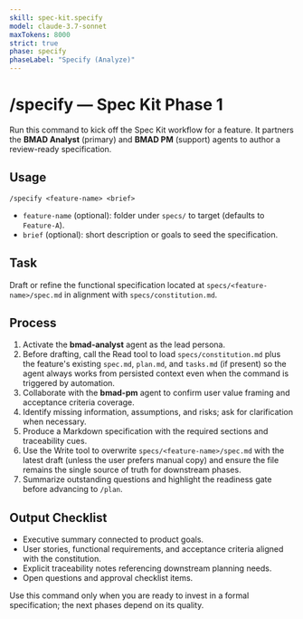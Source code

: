 ```yaml
---
skill: spec-kit.specify
model: claude-3.7-sonnet
maxTokens: 8000
strict: true
phase: specify
phaseLabel: "Specify (Analyze)"
---
```


# /specify — Spec Kit Phase 1

Run this command to kick off the Spec Kit workflow for a feature. It partners the **BMAD Analyst** (primary) and **BMAD PM** (support) agents to author a review-ready specification.

## Usage

```
/specify <feature-name> <brief>
```

- `feature-name` (optional): folder under `specs/` to target (defaults to `Feature-A`).
- `brief` (optional): short description or goals to seed the specification.

## Task

Draft or refine the functional specification located at `specs/<feature-name>/spec.md` in alignment with `specs/constitution.md`.

## Process

1. Activate the **bmad-analyst** agent as the lead persona.
2. Before drafting, call the Read tool to load `specs/constitution.md` plus the feature's existing `spec.md`, `plan.md`, and `tasks.md` (if present) so the agent always works from persisted context even when the command is triggered by automation.
3. Collaborate with the **bmad-pm** agent to confirm user value framing and acceptance criteria coverage.
4. Identify missing information, assumptions, and risks; ask for clarification when necessary.
5. Produce a Markdown specification with the required sections and traceability cues.
6. Use the Write tool to overwrite `specs/<feature-name>/spec.md` with the latest draft (unless the user prefers manual copy) and ensure the file remains the single source of truth for downstream phases.
7. Summarize outstanding questions and highlight the readiness gate before advancing to `/plan`.

## Output Checklist

- Executive summary connected to product goals.
- User stories, functional requirements, and acceptance criteria aligned with the constitution.
- Explicit traceability notes referencing downstream planning needs.
- Open questions and approval checklist items.

Use this command only when you are ready to invest in a formal specification; the next phases depend on its quality.
